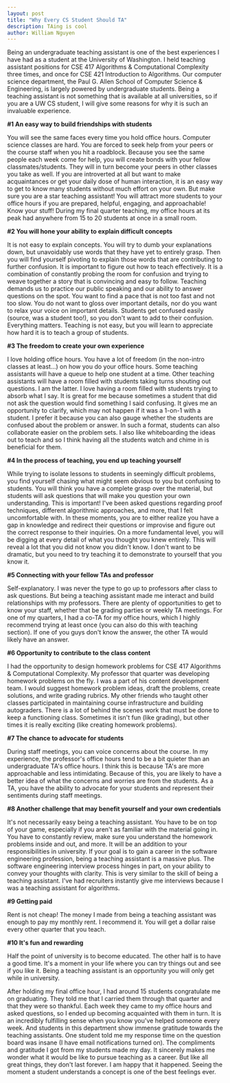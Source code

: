 ```yaml
---
layout: post
title: "Why Every CS Student Should TA"
description: TAing is cool
author: William Nguyen
---
```


Being an undergraduate teaching assistant is one of the best experiences I have had as a student
at the University of Washington. I held teaching assistant positions for CSE 417 Algorithms & Computational Complexity three times, and once for CSE 421 Introduction to Algorithms. Our computer science department, the Paul G. Allen School of Computer Science & Engineering, is largely powered by undergraduate students. Being a teaching assistant is not something that is available at all universities, so if you are a UW CS student, I will give some reasons for why it is such an invaluable experience.

**#1 An easy way to build friendships with students**

You will see the same faces every time you hold office hours. Computer science classes are hard. You are forced to seek help from your peers or the course staff when you hit a roadblock. Because you see the same people each week come for help, you will create bonds with your fellow classmates/students. They will in turn become your peers in other classes you take as well. If you are introverted at all but want to make acquaintances or get your daily dose of human interaction, it is an easy way to get to know many students without much effort on your own. But make sure you are a star teaching assistant! You will attract more students to your office hours if you are prepared, helpful, engaging, and approachable! Know your stuff! During my final quarter teaching, my office hours at its peak had anywhere from 15 to 20 students at once in a small room.

**#2 You will hone your ability to explain difficult concepts**

It is not easy to explain concepts. You will try to dumb your explanations down, but unavoidably use words that they have yet to entirely grasp. Then you will find yourself pivoting to explain those words that are contributing to further confusion. It is important to figure out how to teach effectively. It is a combination of constantly probing the room for confusion and trying to weave together a story that is convincing and easy to follow. Teaching demands us to practice our public speaking and our ability to answer questions on the spot. You want to find a pace that is not too fast and not too slow. You do not want to gloss over important details, nor do you want to relax your voice on important details. Students get confused easily (source, was a student too!), so you don't want to add to their confusion. Everything matters. Teaching is not easy, but you will learn to appreciate how hard it is to teach a group of students.

**#3 The freedom to create your own experience**

I love holding office hours. You have a lot of freedom (in the non-intro classes at least...) on how you do your office hours. Some teaching assistants will have a queue to help one student at a time. Other teaching assistants will have a room filled with students taking turns shouting out questions. I am the latter. I love having a room filled with students trying to absorb what I say. It is great for me because sometimes a student that did not ask the question would find something I said confusing. It gives me an opportunity to clarify, which may not happen if it was a 1-on-1 with a student. I prefer it because you can also gauge whether the students are confused about the problem or answer. In such a format, students can also collaborate easier on the problem sets. I also like whiteboarding the ideas out to teach and so I think having all the students watch and chime in is beneficial for them.

**#4 In the process of teaching, you end up teaching yourself**

While trying to isolate lessons to students in seemingly difficult problems, you find yourself chasing what might seem obvious to you but confusing to students. You will think you have a complete grasp over the material, but students will ask questions that will make you question your own understanding. This is important! I've been asked questions regarding proof techniques, different algorithmic approaches, and more, that I felt uncomfortable with. In these moments, you are to either realize you have a gap in knowledge and redirect their questions or improvise and figure out the correct response to their inquiries. On a more fundamental level, you will be digging at every detail of what you thought you knew entirely. This will reveal a lot that you did not know you didn't know. I don't want to be dramatic, but you need to try teaching it to demonstrate to yourself that you know it.

**#5 Connecting with your fellow TAs and professor**

Self-explanatory. I was never the type to go up to professors after class to ask questions. But being a teaching assistant made me interact and build relationships with my professors. There are plenty of opportunities to get to know your staff, whether that be grading parties or weekly TA meetings. For one of my quarters, I had a co-TA for my office hours, which I highly recommend trying at least once (you can also do this with teaching section). If one of you guys don't know the answer, the other TA would likely have an answer.

**#6 Opportunity to contribute to the class content**

I had the opportunity to design homework problems for CSE 417 Algorithms & Computational Complexity. My professor that quarter was developing homework problems on the fly. I was a part of his content development team. I would suggest homework problem ideas, draft the problems, create solutions, and write grading rubrics. My other friends who taught other classes participated in maintaining course infrastructure and building autograders. There is a lot of behind the scenes work that must be done to keep a functioning class. Sometimes it isn't fun (like grading), but other times it is really exciting (like creating homework problems).

**#7 The chance to advocate for students**

During staff meetings, you can voice concerns about the course. In my experience, the professor's office hours tend to be a bit quieter than an undergraduate TA's office hours. I think this is because TA's are more approachable and less intimidating. Because of this, you are likely to have a better idea of what the concerns and worries are from the students. As a TA, you have the ability to advocate for your students and represent their sentiments during staff meetings.

**#8 Another challenge that may benefit yourself and your own credentials**

It's not necessarily easy being a teaching assistant. You have to be on top of your game, especially if you aren't as familiar with the material going in. You have to constantly review, make sure you understand the homework problems inside and out, and more. It will be an addition to your responsibilities in university. If your goal is to gain a career in the software engineering profession, being a teaching assistant is a massive plus. The software engineering interview process hinges in part, on your ability to convey your thoughts with clarity. This is very similar to the skill of being a teaching assistant. I've had recruiters instantly give me interviews because I was a teaching assistant for algorithms.

**#9 Getting paid**

Rent is not cheap! The money I made from being a teaching assistant was enough to pay my monthly rent. I recommend it. You will get a dollar raise every other quarter that you teach.

**#10 It's fun and rewarding**

Half the point of university is to become educated. The other half is to have a good time. It's a moment in your life where you can try things out and see if you like it. Being a teaching assistant is an opportunity you will only get while in university.

After holding my final office hour, I had around 15 students congratulate me on graduating. They told me that I carried them through that quarter and that they were so thankful. Each week they came to my office hours and asked questions, so I ended up becoming acquainted with them in turn. It is an incredibly fulfilling sense when you know you've helped someone every week. And students in this department show immense gratitude towards the teaching assistants. One student told me my response time on the question board was insane (I have email notifications turned on). The compliments and gratitude I got from my students made my day. It sincerely makes me wonder what it would be like to pursue teaching as a career. But like all great things, they don't last forever. I am happy that it happened. Seeing the moment a student understands a concept is one of the best feelings ever.
